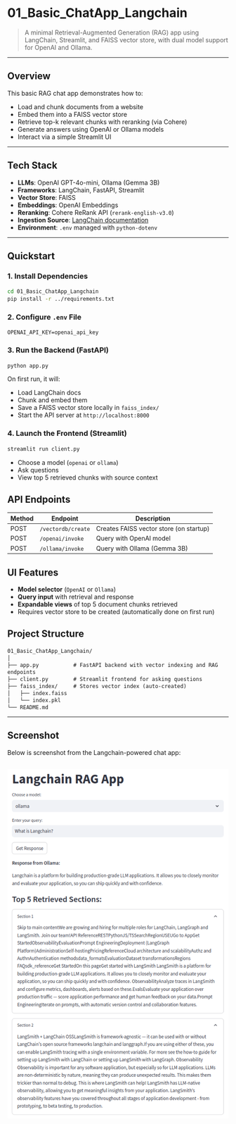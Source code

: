 # 01_Basic_ChatApp_Langchain

> A minimal Retrieval-Augmented Generation (RAG) app using LangChain, Streamlit, and FAISS vector store, with dual model support for OpenAI and Ollama.

---

## Overview

This basic RAG chat app demonstrates how to:
- Load and chunk documents from a website
- Embed them into a FAISS vector store
- Retrieve top-k relevant chunks with reranking (via Cohere)
- Generate answers using OpenAI or Ollama models
- Interact via a simple Streamlit UI

---

## Tech Stack

- **LLMs**: OpenAI GPT-4o-mini, Ollama (Gemma 3B)
- **Frameworks**: LangChain, FastAPI, Streamlit
- **Vector Store**: FAISS
- **Embeddings**: OpenAI Embeddings
- **Reranking**: Cohere ReRank API (`rerank-english-v3.0`)
- **Ingestion Source**: [LangChain documentation](https://docs.smith.langchain.com/)
- **Environment**: `.env` managed with `python-dotenv`

---

## Quickstart

### 1. Install Dependencies

```bash
cd 01_Basic_ChatApp_Langchain
pip install -r ../requirements.txt
```

### 2. Configure `.env` File
```env
OPENAI_API_KEY=openai_api_key
```

### 3. Run the Backend (FastAPI)
```bash
python app.py
```
On first run, it will:
- Load LangChain docs
- Chunk and embed them
- Save a FAISS vector store locally in `faiss_index/`
- Start the API server at `http://localhost:8000`

### 4. Launch the Frontend (Streamlit)
```bash
streamlit run client.py
```
- Choose a model (`openai` or `ollama`)
- Ask questions
- View top 5 retrieved chunks with source context

## API Endpoints
| Method | Endpoint            | Description                                 |
|--------|---------------------|---------------------------------------------|
| POST   | `/vectordb/create`  | Creates FAISS vector store (on startup)     |
| POST   | `/openai/invoke`    | Query with OpenAI model                     |
| POST   | `/ollama/invoke`    | Query with Ollama (Gemma 3B)                |

## UI Features
- **Model selector** (`OpenAI` or `Ollama`)
- **Query input** with retrieval and response
- **Expandable views** of top 5 document chunks retrieved
- Requires vector store to be created (automatically done on first run)

## Project Structure
```
01_Basic_ChatApp_Langchain/
│
├── app.py           # FastAPI backend with vector indexing and RAG endpoints
├── client.py        # Streamlit frontend for asking questions
├── faiss_index/     # Stores vector index (auto-created)
│   ├── index.faiss
│   └── index.pkl
└── README.md        
```

---

## Screenshot

Below is screenshot from the Langchain-powered chat app:

![App Screenshot](/mnt/01_Langchain.png)
---